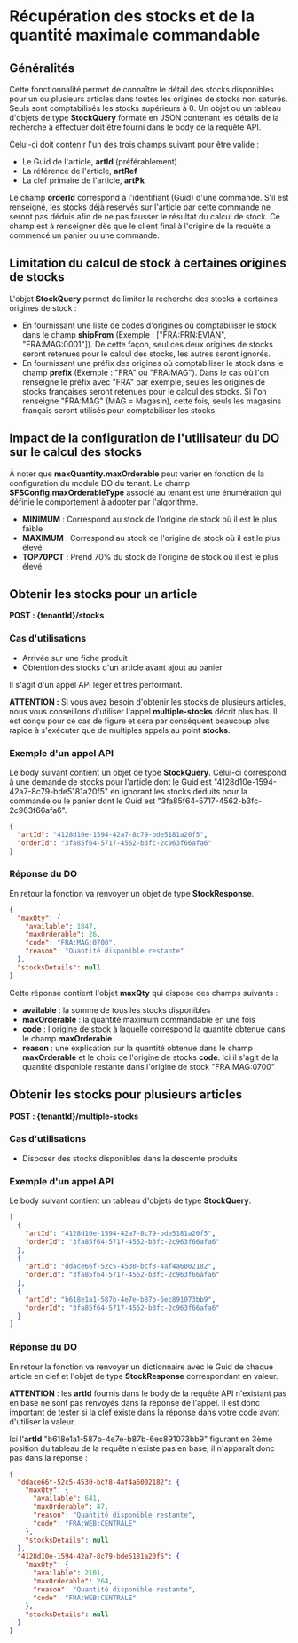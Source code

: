 # Récupération des stocks et de la quantité maximale commandable

## Généralités

Cette fonctionnalité permet de connaître le détail des stocks disponibles pour un ou plusieurs articles dans toutes les origines de stocks non saturés. Seuls sont comptabilisés les stocks supérieurs à 0. Un objet ou un tableau d'objets de type __StockQuery__ formaté en JSON contenant les détails de la recherche à effectuer doit être fourni dans le body de la requête API.

Celui-ci doit contenir l'un des trois champs suivant pour être valide :

 - Le Guid de l'article, __artId__ (préférablement)
 - La référence de l'article, __artRef__
 - La clef primaire de l'article, __artPk__

Le champ __orderId__ correspond à l'identifiant (Guid) d'une commande. S'il est renseigné, les stocks déjà reservés sur l'article par cette commande ne seront pas déduis afin de ne pas fausser le résultat du calcul de stock. Ce champ est à renseigner dès que le client final à l'origine de la requête a commencé un panier ou une commande.

## Limitation du calcul de stock à certaines origines de stocks

L'objet __StockQuery__ permet de limiter la recherche des stocks à certaines origines de stock :
- En fournissant une liste de codes d'origines où comptabiliser le stock dans le champ __shipFrom__ (Exemple : ["FRA:FRN:EVIAN", "FRA:MAG:0001"]). De cette façon, seul ces deux origines de stocks seront retenues pour le calcul des stocks, les autres seront ignorés.
- En fournissant une préfix des origines où comptabiliser le stock dans le champ __prefix__ (Exemple : "FRA" ou "FRA:MAG"). Dans le cas où l'on renseigne le préfix avec "FRA" par exemple, seules les origines de stocks françaises seront retenues pour le calcul des stocks. Si l'on renseigne "FRA:MAG" (MAG = Magasin), cette fois, seuls les magasins français seront utilisés pour comptabiliser les stocks.

## Impact de la configuration de l'utilisateur du DO sur le calcul des stocks

À noter que __maxQuantity.maxOrderable__ peut varier en fonction de la configuration du module DO du tenant. Le champ __SFSConfig.maxOrderableType__ associé au tenant est une énumération qui définie le comportement à adopter par l'algorithme.

 - __MINIMUM__ : Correspond au stock de l'origine de stock où il est le plus faible
 - __MAXIMUM__ : Correspond au stock de l'origine de stock où il est le plus élevé
 - __TOP70PCT__ : Prend 70% du stock de l'origine de stock où il est le plus élevé

##  Obtenir les stocks pour un article
__POST : {tenantId}/stocks__

### Cas d'utilisations

- Arrivée sur une fiche produit
- Obtention des stocks d'un article avant ajout au panier

Il s'agit d'un appel API léger et très performant. 

__ATTENTION :__ Si vous avez besoin d'obtenir les stocks de plusieurs articles, nous vous conseillons d'utiliser l'appel __multiple-stocks__ décrit plus bas. Il est conçu pour ce cas de figure et sera par conséquent beaucoup plus rapide à s'exécuter que de multiples appels au point __stocks__.

### Exemple d'un appel API

Le body suivant contient un objet de type __StockQuery__. Celui-ci correspond à une demande de stocks pour l'article dont le Guid est "4128d10e-1594-42a7-8c79-bde5181a20f5" en ignorant les stocks déduits pour la commande ou le panier dont le Guid est "3fa85f64-5717-4562-b3fc-2c963f66afa6".

```json
{
  "artId": "4128d10e-1594-42a7-8c79-bde5181a20f5",
  "orderId": "3fa85f64-5717-4562-b3fc-2c963f66afa6"
}
```

### Réponse du DO

En retour la fonction va renvoyer un objet de type __StockResponse__.

```json
{
  "maxQty": {
    "available": 1847,
    "maxOrderable": 26,
    "code": "FRA:MAG:0700",
    "reason": "Quantité disponible restante"
  },
  "stocksDetails": null
}
```
Cette réponse contient l'objet __maxQty__ qui dispose des champs suivants :
 - __available__ : la somme de tous les stocks disponibles
 - __maxOrderable__ : la quantité maximum commandable en une fois
 - __code__ : l'origine de stock à laquelle correspond la quantité obtenue dans le champ __maxOrderable__
 - __reason__ : une explication sur la quantité obtenue dans le champ __maxOrderable__ et le choix de l'origine de stocks __code__. Ici il s'agit de la quantité disponible restante dans l'origine de stock "FRA:MAG:0700"

 ##  Obtenir les stocks pour plusieurs articles
__POST : {tenantId}/multiple-stocks__

### Cas d'utilisations

- Disposer des stocks disponibles dans la descente produits

### Exemple d'un appel API

Le body suivant contient un tableau d'objets de type __StockQuery__.

```json
[
  {
    "artId": "4128d10e-1594-42a7-8c79-bde5181a20f5",
    "orderId": "3fa85f64-5717-4562-b3fc-2c963f66afa6"
  },
  {
    "artId": "ddace66f-52c5-4530-bcf8-4af4a6002182",
    "orderId": "3fa85f64-5717-4562-b3fc-2c963f66afa6"
  },
  {
    "artId": "b618e1a1-587b-4e7e-b87b-6ec891073bb9",
    "orderId": "3fa85f64-5717-4562-b3fc-2c963f66afa6"
  }
]
```

### Réponse du DO

En retour la fonction va renvoyer un dictionnaire avec le Guid de chaque article en clef et l'objet de type __StockResponse__ correspondant en valeur.

__ATTENTION__ : les __artId__ fournis dans le body de la requête API n'existant pas en base ne sont pas renvoyés dans la réponse de l'appel. Il est donc important de tester si la clef existe dans la réponse dans votre code avant d'utiliser la valeur.

Ici l'__artId__ "b618e1a1-587b-4e7e-b87b-6ec891073bb9" figurant en 3ème position du tableau de la requête n'existe pas en base, il n'apparaît donc pas dans la réponse :

```json
{
  "ddace66f-52c5-4530-bcf8-4af4a6002182": {
    "maxQty": {
      "available": 641,
      "maxOrderable": 47,
      "reason": "Quantité disponible restante",
      "code": "FRA:WEB:CENTRALE"
    },
    "stocksDetails": null
  },
  "4128d10e-1594-42a7-8c79-bde5181a20f5": {
    "maxQty": {
      "available": 2101,
      "maxOrderable": 264,
      "reason": "Quantité disponible restante",
      "code": "FRA:WEB:CENTRALE"
    },
    "stocksDetails": null
  }
}
```